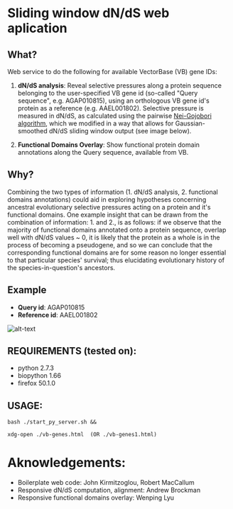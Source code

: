 # Sliding window dN/dS web aplication

## What?

Web service to do the following for available VectorBase (VB) gene IDs:

 1. **dN/dS analysis**: Reveal selective pressures along a protein sequence belonging to the user-specified VB gene id (so-called "Query sequence", e.g. AGAP010815), using an orthologous VB gene id's protein as a reference (e.g. AAEL001802). Selective pressure is measured in dN/dS, as calculated using the pairwise [Nei-Gojobori algorithm][1], which we modified in a way that allows for Gaussian-smoothed dN/dS sliding window output (see image below).
 
 2. **Functional Domains Overlay**: Show functional protein domain annotations along the Query sequence, available from VB.

## Why?

Combining the two types of information (1. dN/dS analysis, 2. functional domains annotations) could aid in exploring hypotheses concerning ancestral evolutionary selective pressures acting on a protein and it's functional domains. One example insight that can be drawn from the combination of information: 1. and 2., is as follows: if we observe that the majority of functional domains annotated onto a protein sequence, overlap well with dN/dS values ~ 0, it is likely that the protein as a whole is in the process of becoming a pseudogene, and so we can conclude that the corresponding functional domains are for some reason no longer essential to that particular species' survival; thus elucidating evolutionary history of the species-in-question's ancestors.

## Example

- **Query id**: AGAP010815 
- **Reference id**: AAEL001802

![alt-text](https://github.com/a1ultima/hpcleap_dnds/blob/master/py/data/webapp_demo_dnds-and-domains.PNG "demo of dnds and domain panels")





## REQUIREMENTS (tested on):
 - python 2.7.3
 - biopython 1.66
 - firefox 50.1.0
 
## USAGE:

`bash ./start_py_server.sh &&`

`xdg-open ./vb-genes.html  (OR ./vb-genes1.html)`

[1]: https://www.ncbi.nlm.nih.gov/pubmed/3444411

# Aknowledgements:
 - Boilerplate web code: John Kirmitzoglou, Robert MacCallum
 - Responsive dN/dS computation, alignment: Andrew Brockman
 - Responsive functional domains overlay: Wenping Lyu

